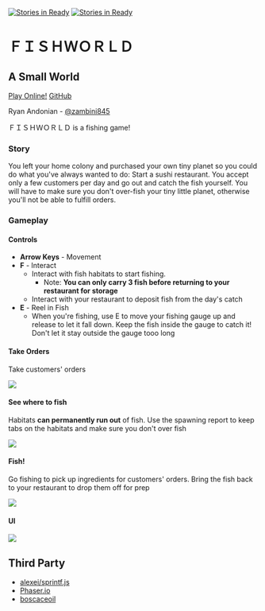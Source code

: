 [![Stories in Ready](https://badge.waffle.io/randonia/ld38.png?label=ready&title=Ready)](https://waffle.io/randonia/ld38) [![Stories in Ready](https://badge.waffle.io/randonia/ld38.png?label=in%20progress&title=In%20Progress)](https://waffle.io/randonia/ld38)
# ＦＩＳＨＷＯＲＬＤ #
## A Small World ##
[Play Online!][30]
[GitHub][31]

Ryan Andonian - [@zambini845][1]

ＦＩＳＨＷＯＲＬＤ is a fishing game!

### Story ###
You left your home colony and purchased your own tiny planet so you could do what you've always wanted to do: Start a sushi restaurant. You accept only a few customers per day and go out and catch the fish yourself. You will have to make sure you don't over-fish your tiny little planet, otherwise you'll not be able to fulfill orders.

### Gameplay ###

#### Controls ####
* **Arrow Keys** - Movement
* **F** - Interact
  * Interact with fish habitats to start fishing. 
    * Note: **You can only carry 3 fish before returning to your restaurant for storage**
  * Interact with your restaurant to deposit fish from the day's catch
* **E** - Reel in Fish
  * When you're fishing, use E to move your fishing gauge up and release to let it fall down. Keep the fish inside the gauge to catch it! Don't let it stay outside the gauge tooo long

#### Take Orders ####
Take customers' orders

![][20]

#### See where to fish ####
Habitats **can permanently run out** of fish. Use the spawning report to keep tabs on the habitats and make sure you don't over fish

![][21]

#### Fish! ####
Go fishing to pick up ingredients for customers' orders. Bring the fish back to your restaurant to drop them off for prep

![][22]


#### UI ####
![][23]

## Third Party ##
* [alexei/sprintf.js][10]
* [Phaser.io][11]
* [boscaceoil][12]

<!-- Links -->
[0]: http://ldjam.com
[1]: https://twitter.com/zambini845
[10]: https://github.com/alexei/sprintf.js
[11]: https://phaser.io
[12]: http://boscaceoil.net/
[20]: https://raw.githubusercontent.com/randonia/ld38/master/screenshots/r01_orders.png
[21]: https://raw.githubusercontent.com/randonia/ld38/master/screenshots/r02_spawnreport.png
[22]: https://raw.githubusercontent.com/randonia/ld38/master/screenshots/r03_fishing.png
[23]: https://raw.githubusercontent.com/randonia/ld38/master/screenshots/r04_ui.png
[30]: http://randonia.com/ld38/
[31]: https://github.com/randonia/ld38/
